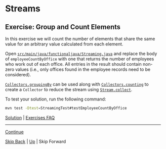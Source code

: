 # Streams

## Exercise: Group and Count Elements

In this exercise we will count the number of elements that share the same value
for an arbitrary value calculated from each element.

Open
[`src/main/java/functionaljava/Streaming.java`](../../src/main/java/functionaljava/Streaming.java)
and replace the body of `employeeCountByOffice` with one that returns the number
of employees who work out of each office. All entries in the result should
contain non-zero values (i.e., only offices found in the employee records need
to be considered).

[`Collectors.groupingBy`](https://docs.oracle.com/javase/8/docs/api/java/util/stream/Collectors.html#groupingBy-java.util.function.Function-java.util.stream.Collector-)
can be used along with
[`Collectors.counting`](https://docs.oracle.com/javase/8/docs/api/java/util/stream/Collectors.html#counting--)
to create a `Collector` to reduce the stream using
[`Stream.collect`](https://docs.oracle.com/javase/8/docs/api/java/util/stream/Stream.html#collect-java.util.stream.Collector-).

To test your solution, run the following command:

``` bash
mvn test -Dtest=StreamingTest#testEmployeeCountByOffice
```

[Solution](grouping_ex1_sltn.md) | [Exercises FAQ](../exercises.md)

---

[Continue](grouping_ex2.md)

[Skip Back](../optional/start.md) | [Up](../start.md) | Skip Forward
